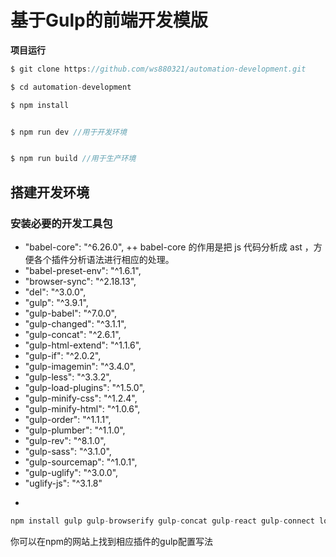 # 基于Gulp的前端开发模版






**项目运行**
```javascript
$ git clone https://github.com/ws880321/automation-development.git

$ cd automation-development

$ npm install


$ npm run dev //用于开发环境


$ npm run build //用于生产环境
```


## 搭建开发环境


### 安装必要的开发工具包
   +  "babel-core": "^6.26.0",
      ++  babel-core 的作用是把 js 代码分析成 ast ，方便各个插件分析语法进行相应的处理。
   +  "babel-preset-env": "^1.6.1",
   +  "browser-sync": "^2.18.13",
   +  "del": "^3.0.0",
   +  "gulp": "^3.9.1",
   +  "gulp-babel": "^7.0.0",
   +  "gulp-changed": "^3.1.1",
   +  "gulp-concat": "^2.6.1",
   +  "gulp-html-extend": "^1.1.6",
   +  "gulp-if": "^2.0.2",
   +  "gulp-imagemin": "^3.4.0",
   +  "gulp-less": "^3.3.2",
   +  "gulp-load-plugins": "^1.5.0",
   +  "gulp-minify-css": "^1.2.4",
   +  "gulp-minify-html": "^1.0.6",
   +  "gulp-order": "^1.1.1",
   +  "gulp-plumber": "^1.1.0",
   +  "gulp-rev": "^8.1.0",
   +  "gulp-sass": "^3.1.0",
   +  "gulp-sourcemap": "^1.0.1",
   +  "gulp-uglify": "^3.0.0",
   +  "uglify-js": "^3.1.8"
-   

```javascript
npm install gulp gulp-browserify gulp-concat gulp-react gulp-connect lodash reactify --save-dev
```



你可以在npm的网站上找到相应插件的gulp配置写法


